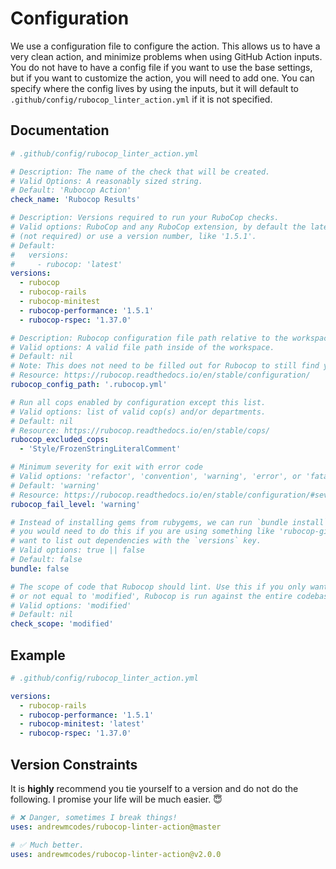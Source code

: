 # Configuration

We use a configuration file to configure the action. This allows us to have a very clean action, and minimize problems when using GitHub Action inputs. You do not have to have a config file if you want to use the base settings, but if you want to customize the action, you will need to add one. You can specify where the config lives by using the inputs, but it will default to `.github/config/rubocop_linter_action.yml` if it is not specified.

## Documentation

```yml
# .github/config/rubocop_linter_action.yml

# Description: The name of the check that will be created.
# Valid Options: A reasonably sized string.
# Default: 'Rubocop Action'
check_name: 'Rubocop Results'

# Description: Versions required to run your RuboCop checks.
# Valid options: RuboCop and any RuboCop extension, by default the latest gem version will be used. You can explicitly state that
# (not required) or use a version number, like '1.5.1'.
# Default:
#   versions:
#     - rubocop: 'latest'
versions:
  - rubocop
  - rubocop-rails
  - rubocop-minitest
  - rubocop-performance: '1.5.1'
  - rubocop-rspec: '1.37.0'

# Description: Rubocop configuration file path relative to the workspace.
# Valid options: A valid file path inside of the workspace.
# Default: nil
# Note: This does not need to be filled out for Rubocop to still find your config.
# Resource: https://rubocop.readthedocs.io/en/stable/configuration/
rubocop_config_path: '.rubocop.yml'

# Run all cops enabled by configuration except this list.
# Valid options: list of valid cop(s) and/or departments.
# Default: nil
# Resource: https://rubocop.readthedocs.io/en/stable/cops/
rubocop_excluded_cops:
  - 'Style/FrozenStringLiteralComment'

# Minimum severity for exit with error code
# Valid options: 'refactor', 'convention', 'warning', 'error', or 'fatal'.
# Default: 'warning'
# Resource: https://rubocop.readthedocs.io/en/stable/configuration/#severity
rubocop_fail_level: 'warning'

# Instead of installing gems from rubygems, we can run `bundle install` on your project,
# you would need to do this if you are using something like 'rubocop-github' or if you don't
# want to list out dependencies with the `versions` key.
# Valid options: true || false
# Default: false
bundle: false

# The scope of code that Rubocop should lint. Use this if you only want to lint changed files. If this is not set
# or not equal to 'modified', Rubocop is run against the entire codebase.
# Valid options: 'modified'
# Default: nil
check_scope: 'modified'
```

## Example

```yml
# .github/config/rubocop_linter_action.yml

versions:
  - rubocop-rails
  - rubocop-performance: '1.5.1'
  - rubocop-minitest: 'latest'
  - rubocop-rspec: '1.37.0'
```


## Version Constraints

It is **highly** recommend you tie yourself to a version and do not do the following. I promise your life will be much easier. 😇

```yml
# ❌ Danger, sometimes I break things!
uses: andrewmcodes/rubocop-linter-action@master

# ✅ Much better.
uses: andrewmcodes/rubocop-linter-action@v2.0.0
```

